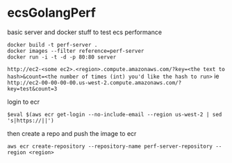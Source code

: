 # ecsGolangPerf
basic server and docker stuff to test ecs performance

```
docker build -t perf-server .
docker images --filter reference=perf-server
docker run -i -t -d -p 80:80 server
```

`http://ec2-<some ec2>.<region>.compute.amazonaws.com/?key=<the text to hash>&count=<the number of times (int) you'd like the hash to run>`
ie
`http://ec2-00-00-00-00.us-west-2.compute.amazonaws.com/?key=test&count=3`

login to ecr
```
$eval $(aws ecr get-login --no-include-email --region us-west-2 | sed 's|https://||')
```
then create a repo and push the image to ecr

```
aws ecr create-repository --repository-name perf-server-repository --region <region>
```
